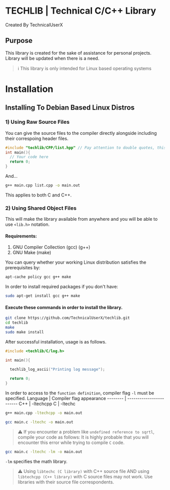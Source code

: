 # TECHLIB | Technical C/C++ Library
Created By TechnicalUserX
## Purpose
This library is created for the sake of assistance for personal projects.
Library will be updated when there is a need.

> ℹ️ This library is only intended for Linux based operating systems


# Installation
## Installing To Debian Based Linux Distros
### 1) Using Raw Source Files
You can give the source files to the compiler directly alongside including their correspoing header files.
```cpp
#include "techlib/CPP/list.hpp" // Pay attention to double quotes, this is the relative path to your main.cpp file
int main(){
  // Your code here
  return 0;
}
```
And...
```bash
g++ main.cpp list.cpp -o main.out
```
This applies to both C and C++.
### 2) Using Shared Object Files
This will make the library available from anywhere and you will be able to use `<lib.h>` notation.
#### Requirements:
  1. GNU Compiler Collection (gcc) (g++)
  2. GNU Make (make)

You can query whether your working Linux distribution satisfies the prerequisites by:
```bash
apt-cache policy gcc g++ make
```
In order to install required packages if you don't have:
```bash
sudo apt-get install gcc g++ make
```


#### Execute these commands in order to install the library.
```bash
git clone https://github.com/TechnicalUserX/techlib.git
cd techlib
make
sudo make install
```
After successful installation, usage is as follows.
```c
#include <techlib/C/log.h>

int main(){
  
  techlib_log_ascii("Printing log message");

  return 0;
}
```
In order to access to the `function definition`, compiler flag `-l` must be specified.
Language | Compiler flag appearance
-------- | ------------------------
C++      | -ltechcpp
C        | -ltechc


```bash
g++ main.cpp -ltechcpp -o main.out

gcc main.c -ltechc -o main.out
```
> ⚠️ If you encounter a problem like `undefined reference to sqrtl`, compile your code as follows:
> It is highly probable that you will encounter this error while trying to compile `C` code.

```bash
gcc main.c -ltechc -lm -o main.out
```
`-lm` specifies the math library. 

> ⚠️ Using `libtechc (C library)` with C++ source file AND using `libtechcpp (C++ library)` with C source files may not work.
> Use libraries with their source file correspondents.



